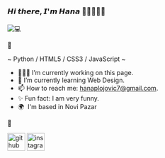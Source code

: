 ### 𝙃𝙞 𝙩𝙝𝙚𝙧𝙚, 𝙄'𝙢 𝙃𝙖𝙣𝙖 👋🏼👩🏻‍💻

#### 
![💻](https://i.pinimg.com/originals/8b/35/fe/8b35fef55fba1a201c9c7a11d3ec3d64.gif)

🤍

 ~ Python / HTML5 / CSS3 / JavaScript ~

- 👩🏻‍💻 I’m currently working on this page. 
- 🌱 I’m currently learning Web Design. 
- 📫 How to reach me:  [hanaplojovic7@gmail.com](mailto:hanaplojovic7@gmail.com).
- ✨ Fun fact: I am very funny.
- 🌍  I'm based in Novi Pazar

🤍

[<img src="https://cdn-icons-png.flaticon.com/512/2111/2111432.png" alt='github' height='40'>](https://github.com/plojovichana)  [<img src='https://cdn-icons-png.flaticon.com/512/87/87390.png' alt='instagram' height='40'>](https://www.instagram.com/hanaplojovic/)  




